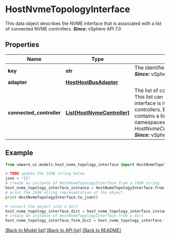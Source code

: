 # HostNvmeTopologyInterface

This data object describes the NVME interface that is associated with a list of connected NVME controllers.  ***Since:*** vSphere API 7.0 

## Properties
Name | Type | Description | Notes
------------ | ------------- | ------------- | -------------
**key** | **str** | The identifier for the NVME interface.  ***Since:*** vSphere API 7.0  | 
**adapter** | [**HostHostBusAdapter**](HostHostBusAdapter.md) |  | 
**connected_controller** | [**List[HostNvmeController]**](HostNvmeController.md) | The list of connected NVME controllers.  This list can be empty if am NVME interface is not connected to any controllers. Each NvmeController object contains a list of its attached NVME namespaces in *HostNvmeController.attachedNamespace*.  ***Since:*** vSphere API 7.0  | [optional] 

## Example

```python
from vmware_vi.models.host_nvme_topology_interface import HostNvmeTopologyInterface

# TODO update the JSON string below
json = "{}"
# create an instance of HostNvmeTopologyInterface from a JSON string
host_nvme_topology_interface_instance = HostNvmeTopologyInterface.from_json(json)
# print the JSON string representation of the object
print HostNvmeTopologyInterface.to_json()

# convert the object into a dict
host_nvme_topology_interface_dict = host_nvme_topology_interface_instance.to_dict()
# create an instance of HostNvmeTopologyInterface from a dict
host_nvme_topology_interface_form_dict = host_nvme_topology_interface.from_dict(host_nvme_topology_interface_dict)
```
[[Back to Model list]](../README.md#documentation-for-models) [[Back to API list]](../README.md#documentation-for-api-endpoints) [[Back to README]](../README.md)


